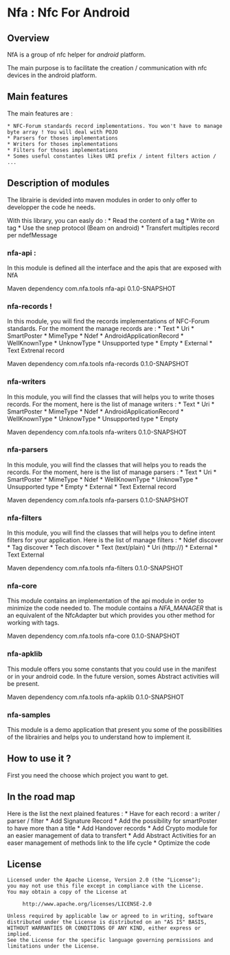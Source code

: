 # Nfa : Nfc For Android

## Overview
NfA is a group of nfc helper for *android* platform.

The main purpose is to facilitate the creation /  communication with nfc devices in the android platform.

## Main features

The main features are : 

	* NFC-Forum standards record implementations. You won't have to manage byte array ! You will deal with POJO
	* Parsers for thoses implementations
	* Writers for thoses implementations
	* Filters for thoses implementations
	* Somes useful constantes likes URI prefix / intent filters action / ...	


## Description of modules

The librairie is devided into maven modules in order to only offer to developper the code he needs.

With this library, you can easly do : 
	* Read the content of a tag
	* Write on tag
	* Use the snep protocol (Beam on android)
	* Transfert multiples record per ndefMessage

### nfa-api : 
In this module is defined all the interface and the apis that are exposed with NfA

Maven dependency
	<dependency>
		<groupId>com.nfa.tools</groupId>
		<artifactId>nfa-api</artifactId>
		<version>0.1.0-SNAPSHOT</version>
	</dependency>

### nfa-records ! 
In this module, you will find the records implementations of NFC-Forum standards. For the moment the manage records are : 
	* Text
	* Uri
	* SmartPoster
	* MimeType
	* Ndef
	* AndroidApplicationRecord
	* WellKnownType
	* UnknowType
	* Unsupported type
	* Empty
	* External
	* Text Extrenal record

Maven dependency
	<dependency>
		<groupId>com.nfa.tools</groupId>
		<artifactId>nfa-records</artifactId>
		<version>0.1.0-SNAPSHOT</version>
	</dependency>

### nfa-writers
In this module, you will find the classes that will helps you to write thoses records. For the moment, here is the list of manage writers : 
	* Text
	* Uri
	* SmartPoster
	* MimeType
	* Ndef
	* AndroidApplicationRecord
	* WellKnownType
	* UnknowType
	* Unsupported type
	* Empty

Maven dependency
	<dependency>
		<groupId>com.nfa.tools</groupId>
		<artifactId>nfa-writers</artifactId>
		<version>0.1.0-SNAPSHOT</version>
	</dependency>

### nfa-parsers
In this module, you will find the classes that will helps you to reads the records. For the moment, here is the list of manage parsers : 
	* Text
	* Uri
	* SmartPoster
	* MimeType
	* Ndef
	* WellKnownType
	* UnknowType
	* Unsupported type
	* Empty
	* External
	* Text External record

Maven dependency
	<dependency>
		<groupId>com.nfa.tools</groupId>
		<artifactId>nfa-parsers</artifactId>
		<version>0.1.0-SNAPSHOT</version>
	</dependency>

### nfa-filters
In this module, you will find the classes that will helps you to define intent filters for your application. Here is the list of manage filters : 
	* Ndef discover
	* Tag discover
	* Tech discover
	* Text (text/plain)
	* Uri (http://)
	* External
	* Text External

Maven dependency
	<dependency>
		<groupId>com.nfa.tools</groupId>
		<artifactId>nfa-filters</artifactId>
		<version>0.1.0-SNAPSHOT</version>
	</dependency>

### nfa-core
This module contains an implementation of the api module in order to minimize the code needed to. The module contains a *NFA_MANAGER* that is an equivalent of the NfcAdapter but which provides you other method for working with tags.

Maven dependency
	<dependency>
		<groupId>com.nfa.tools</groupId>
		<artifactId>nfa-core</artifactId>
		<version>0.1.0-SNAPSHOT</version>
	</dependency>

### nfa-apklib
This module offers you some constants that you could use in the manifest or in your android code. In the future version, somes Abstract activities will be present.

Maven dependency
	<dependency>
		<groupId>com.nfa.tools</groupId>
		<artifactId>nfa-apklib</artifactId>
		<version>0.1.0-SNAPSHOT</version>
	</dependency>

### nfa-samples
This module is a demo application that present you some of the possibilities of the librairies and helps you to understand how to implement it.

## How to use it ?

First you need the choose which project you want to get. 

## In the road map

Here is the list the next plained features : 
	* Have for each record : a writer / parser / filter
	* Add Signature Record
	* Add the possibility for smartPoster to have more than a title
	* Add Handover records
	* Add Crypto module for an easier management of data to transfert
	* Add Abstract Activities for an easer management of methods link to the life cycle
	* Optimize the code

## License

	Licensed under the Apache License, Version 2.0 (the "License");
	you may not use this file except in compliance with the License.
	You may obtain a copy of the License at

	     http://www.apache.org/licenses/LICENSE-2.0

	Unless required by applicable law or agreed to in writing, software
	distributed under the License is distributed on an "AS IS" BASIS,
	WITHOUT WARRANTIES OR CONDITIONS OF ANY KIND, either express or implied.
	See the License for the specific language governing permissions and
	limitations under the License.